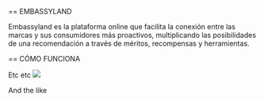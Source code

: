 == EMBASSYLAND

Embassyland es la plataforma online que facilita la conexión entre las marcas y sus consumidores más proactivos, multiplicando las posibilidades de una recomendación a través de méritos, recompensas y herramientas.

== CÓMO FUNCIONA

Etc etc
       <img src="embassyland.com/tracker?ambassador_id=XXX&mission_id=XXX" />

And the like